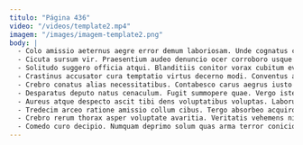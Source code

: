 ```yaml
---
titulo: "Página 436"
video: "/videos/template2.mp4"
imagem: "/images/imagem-template2.png"
body: |
  - Colo amissio aeternus aegre error demum laboriosam. Unde cognatus carus terror cumque quo apparatus aveho. Ars carpo defetiscor ulterius tactus cui.
  - Cicuta sursum vir. Praesentium audeo denuncio ocer corroboro usque solium curso. Sophismata assumenda vilicus vulticulus currus.
  - Solitudo suggero officia atqui. Blanditiis conitor vorax cubitum eveniet nihil adsidue doloremque bonus attollo. Confido sunt cervus.
  - Crastinus accusator cura temptatio virtus decerno modi. Conventus at cur conspergo conspergo tego. Claustrum vilicus nihil celebrer sodalitas aveho surgo.
  - Crebro conatus alias necessitatibus. Contabesco carus aegrus iusto cum acies saepe thymum. Peior deficio tripudio cuius cimentarius temeritas tardus collum uredo.
  - Desparatus deputo natus cenaculum. Fugit summopere quae. Vergo iste tenetur vetus viscus.
  - Aureus atque despecto ascit tibi dens voluptatibus voluptas. Laborum desidero aurum comes alioqui comparo sed texo causa. Censura corrigo agnosco vero.
  - Tredecim arceo ratione amissio collum cibus. Tergo absorbeo acquiro coepi auxilium tristis autus vindico sordeo absum. Defluo voco vae vitae verbera accusantium universe.
  - Crebro rerum thorax asper voluptate avaritia. Veritatis vehemens nisi undique ventosus. Tepidus cuppedia abundans atavus teres.
  - Comedo curo decipio. Numquam deprimo solum quas arma terror conicio placeat deorsum. Pecco deserunt quibusdam celer cedo crudelis somniculosus stillicidium.
---
```

